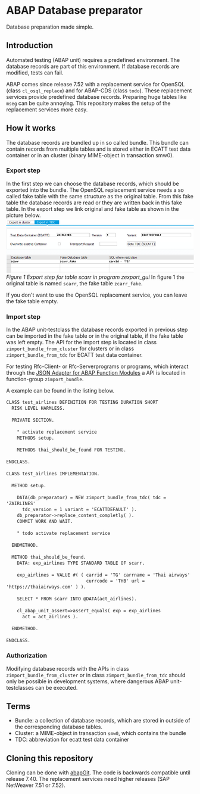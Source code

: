 # ABAP Database preparator #
Database preparation made simple.

## Introduction ##
Automated testing (ABAP unit) requires a predefined environment.
The database records are part of this environment.
If database records are modified, tests can fail.

ABAP comes since release 7.52 with a replacement service for OpenSQL (class `cl_osql_replace`) and for ABAP-CDS (class `todo`). These replacement services provide predefined database records.
Preparing huge tables like `mseg` can be quite annoying. This repository makes the setup of the replacement services more easy. 

## How it works ##
The database records are bundled up in so called bundle. This bundle can contain records from multiple tables and is stored either in ECATT test data container
or in an cluster (binary MIME-object in transaction smw0).

### Export step ###
In the first step we can choose the database records, which should be exported into the bundle.
The OpenSQL replacement service needs a so called fake table with the same
structure as the original table. From this fake table the database records are
read or they are written back in this fake table. In the export step we link
original and fake table as shown in the picture below.
![program zexport_gui](img/export_scarr.png)
*Figure 1 Export step for table scarr in program zexport_gui*
In figure 1 the original table is named `scarr`, the fake table `zcarr_fake`.

If you don't want to use the OpenSQL replacement service, you can leave the fake table empty.

### Import step ###
In the ABAP unit-testclass the database records exported in previous step
can be imported in the fake table or in the original table, 
if the fake table was left empty.
The API for the import step is located in class `zimport_bundle_from_cluster` for clusters or in class `zimport_bundle_from_tdc` for ECATT test data container.

For testing Rfc-Client- or Rfc-Serverprograms or programs, which interact through the [JSON Adapter for ABAP Function Modules](https://github.com/cesar-sap/abap_fm_json/) a API is located in function-group `zimport_bundle`.

A example can be found in the listing below.
```
CLASS test_airlines DEFINITION FOR TESTING DURATION SHORT
  RISK LEVEL HARMLESS.
  
  PRIVATE SECTION.

    " activate replacement service	  
    METHODS setup.

    METHODS thai_should_be_found FOR TESTING.

ENDCLASS.

CLASS test_airlines IMPLEMENTATION.

  METHOD setup.

    DATA(db_preparator) = NEW zimport_bundle_from_tdc( tdc = 'ZAIRLINES'
      tdc_version = 1 variant = 'ECATTDEFAULT' ).
    db_preparator->replace_content_completly( ).
    COMMIT WORK AND WAIT.

    " todo activate replacement service

  ENDMETHOD.

  METHOD thai_should_be_found.
    DATA: exp_airlines TYPE STANDARD TABLE OF scarr.

    exp_airlines = VALUE #( ( carrid = 'TG' carrname = 'Thai airways'
                              currcode = 'THB' url = 'https://thaiairways.com' ) ).

    SELECT * FROM scarr INTO @DATA(act_airlines).

    cl_abap_unit_assert=>assert_equals( exp = exp_airlines
      act = act_airlines ).

  ENDMETHOD.

ENDCLASS.
```

### Authorization ###
Modifying database records with the APIs in class `zimport_bundle_from_cluster` or in class `zimport_bundle_from_tdc` should only be possible in development systems, where 
dangerous ABAP unit-testclasses can be executed.

## Terms ##

* Bundle: a collection of database records, which are stored in outside
  of the corresponding database tables.
* Cluster: a MIME-object in transaction `smw0`, which contains the bundle
* TDC: abbreviation for ecatt test data container

## Cloning this repository ##
Cloning can be done with [abapGit](https://github.com/larshp/abapgit).
The code is backwards compatible until release 7.40. The replacement services
need higher releases (SAP NetWeaver 7.51 or 7.52).